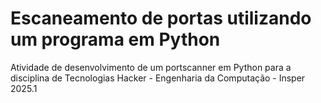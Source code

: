 # Escaneamento de portas utilizando um programa em Python

Atividade de desenvolvimento de um portscanner em Python para a disciplina de Tecnologias Hacker - Engenharia da Computação - Insper 2025.1
